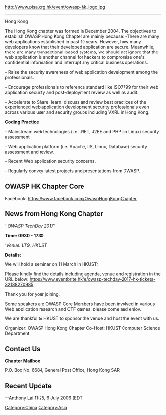 <http://www.pisa.org.hk/event/owasp-hk_logo.jpg>

-----

<paypal>Hong Kong</paypal>

The Hong Kong chapter was formed in December 2004. The objectives to
establish OWASP Hong Kong Chapter are mainly because: -There are many
web applications established in past 10 years. However, how many
developers know that their developed application are secure. Meanwhile,
there are many transactional-based systems, we should not ignore that
the web application is another channel for hackers to compromise one's
confidential information and interrupt any critical business operations.

\- Raise the security awareness of web application development among the
professionals.

\- Encourage professionals to reference standard like ISO7799 for their
web application security and post-deployment review as well as audit.

\- Accelerate to Share, learn, discuss and review best practices of the
experienced web application development security professionals even
across various user and security groups including VXRL in Hong Kong.

**Coding Practice**

\- Mainstream web technologies (i.e. .NET, J2EE and PHP on Linux)
security assessment

\- Web application platform (i.e. Apache, IIS, Linux, Database) security
assessment and review.

\- Recent Web application security concerns.

\- Regularly convey latest projects and presentations from OWASP.

## OWASP HK Chapter Core

Facebook: <https://www.facebook.com/OwaspHongKongChapter>

## News from Hong Kong Chapter

*' OWASP TechDay 2017*'

**Time: 0930 - 1730**

*'Venue: LTG, HKUST*

**Details:**

We will hold a seminar on 11 March in HKUST:

Please kindly find the details including agenda, venue and registration
in the URL below:
<https://www.eventbrite.hk/e/owasp-techday-2017-hk-tickets-32188270985>

Thank you for your joining.

Some speakers are OWASP Core Members have been involved in various Web
application research and CTF games, please come and enjoy.

We are thankful to HKUST to sponsor the venue and host the event with
us.

Organizer: OWASP Hong Kong Chapter Co-Host: HKUST Computer Science
Department

## Contact Us

**Chapter Mailbox**

P.O. Box No. 6684, General Post Office, Hong Kong SAR

## Recent Update

\--[Anthony Lai](User:Anthonylai "wikilink") 11:25, 6 July 2006 (EDT)

[Category:China](Category:China "wikilink")
[Category:Asia](Category:Asia "wikilink")